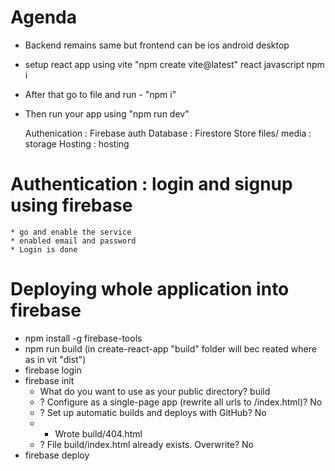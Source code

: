 # Agenda
* Backend remains same but frontend can be ios android desktop


<!-- https://vitejs.dev/guide/ -->
* setup react app using vite
  "npm create vite@latest"
     react
       javascript
         npm i
 - After that go to file and run - "npm i"
 - Then run your app using "npm run dev" 

    Authenication : Firebase auth
    Database : Firestore
    Store files/ media : storage
    Hosting : hosting

# Authentication : login and signup using firebase
    * go and enable the service
    * enabled email and password
    * Login is done

# Deploying whole application into firebase
   * npm install -g firebase-tools
   * npm run build (in create-react-app "build" folder will bec reated where as in vit "dist")
   * firebase login
   * firebase init
      - What do you want to use as your public directory? build
      - ? Configure as a single-page app (rewrite all urls to /index.html)? No
      - ? Set up automatic builds and deploys with GitHub? No
      - +  Wrote build/404.html
      - ? File build/index.html already exists. Overwrite? No
   * firebase deploy